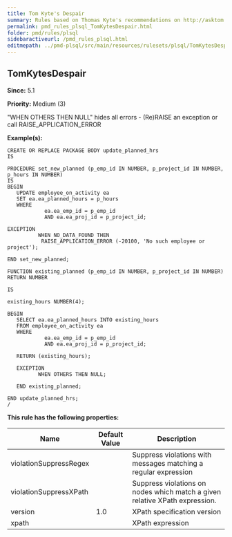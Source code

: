 ```yaml
---
title: Tom Kyte's Despair
summary: Rules based on Thomas Kyte's recommendations on http://asktom.oracle.com/ and http://tkyte.blogspot.com/.
permalink: pmd_rules_plsql_TomKytesDespair.html
folder: pmd/rules/plsql
sidebaractiveurl: /pmd_rules_plsql.html
editmepath: ../pmd-plsql/src/main/resources/rulesets/plsql/TomKytesDespair.xml
---
```

## TomKytesDespair
**Since:** 5.1

**Priority:** Medium (3)

"WHEN OTHERS THEN NULL" hides all errors - (Re)RAISE an exception or call RAISE_APPLICATION_ERROR

**Example(s):**
```
CREATE OR REPLACE PACKAGE BODY update_planned_hrs
IS
 
PROCEDURE set_new_planned (p_emp_id IN NUMBER, p_project_id IN NUMBER, p_hours IN NUMBER)
IS
BEGIN
   UPDATE employee_on_activity ea
   SET ea.ea_planned_hours = p_hours
   WHERE
            ea.ea_emp_id = p_emp_id            
            AND ea.ea_proj_id = p_project_id;
 
EXCEPTION
          WHEN NO_DATA_FOUND THEN
           RAISE_APPLICATION_ERROR (-20100, 'No such employee or project');
 
END set_new_planned;
 
FUNCTION existing_planned (p_emp_id IN NUMBER, p_project_id IN NUMBER) RETURN NUMBER
 
IS
 
existing_hours NUMBER(4);
 
BEGIN
   SELECT ea.ea_planned_hours INTO existing_hours 
   FROM employee_on_activity ea
   WHERE
            ea.ea_emp_id = p_emp_id     
            AND ea.ea_proj_id = p_project_id; 
 
   RETURN (existing_hours);
 
   EXCEPTION
          WHEN OTHERS THEN NULL;
 
   END existing_planned;
 
END update_planned_hrs;
/
```

**This rule has the following properties:**

|Name|Default Value|Description|
|----|-------------|-----------|
|violationSuppressRegex||Suppress violations with messages matching a regular expression|
|violationSuppressXPath||Suppress violations on nodes which match a given relative XPath expression.|
|version|1.0|XPath specification version|
|xpath||XPath expression|

